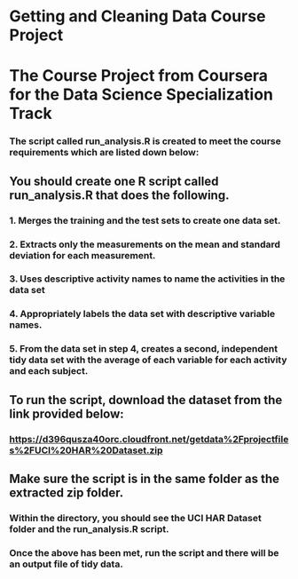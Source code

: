 # Getting and Cleaning Data Course Project

# The Course Project from Coursera for the Data Science Specialization Track
### The script called run_analysis.R is created to meet the course requirements which are listed down below:

## You should create one R script called run_analysis.R that does the following.
### 1.	Merges the training and the test sets to create one data set.
### 2.	Extracts only the measurements on the mean and standard deviation for each measurement.
### 3.	Uses descriptive activity names to name the activities in the data set
### 4.	Appropriately labels the data set with descriptive variable names.
### 5.	From the data set in step 4, creates a second, independent tidy data set with the average of each variable for each activity and each subject.

## To run the script, download the dataset from the link provided below:
### https://d396qusza40orc.cloudfront.net/getdata%2Fprojectfiles%2FUCI%20HAR%20Dataset.zip 

## Make sure the script is in the same folder as the extracted zip folder.
### Within the directory, you should see the UCI HAR Dataset folder and the run_analysis.R script.

### Once the above has been met, run the script and there will be an output file of tidy data.